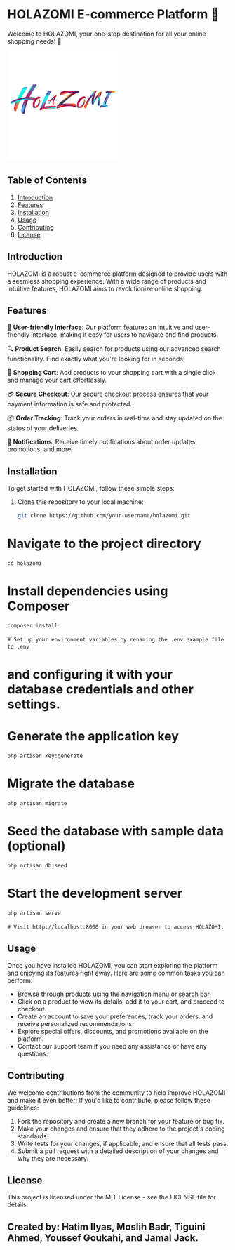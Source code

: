 
# HOLAZOMI E-commerce Platform 🛒

Welcome to HOLAZOMI, your one-stop destination for all your online shopping needs! 🎉

![Alt text](public/assets/images/logoH.png)

## Table of Contents
1. [Introduction](#introduction)
2. [Features](#features)
3. [Installation](#installation)
4. [Usage](#usage)
5. [Contributing](#contributing)
6. [License](#license)

## Introduction

HOLAZOMI is a robust e-commerce platform designed to provide users with a seamless shopping experience. With a wide range of products and intuitive features, HOLAZOMI aims to revolutionize online shopping.

## Features

🌟 **User-friendly Interface**: Our platform features an intuitive and user-friendly interface, making it easy for users to navigate and find products.

🔍 **Product Search**: Easily search for products using our advanced search functionality. Find exactly what you're looking for in seconds!

🛒 **Shopping Cart**: Add products to your shopping cart with a single click and manage your cart effortlessly.

💳 **Secure Checkout**: Our secure checkout process ensures that your payment information is safe and protected.

📦 **Order Tracking**: Track your orders in real-time and stay updated on the status of your deliveries.

🔔 **Notifications**: Receive timely notifications about order updates, promotions, and more.

## Installation

To get started with HOLAZOMI, follow these simple steps:

1. Clone this repository to your local machine:
   ```bash
   git clone https://github.com/your-username/holazomi.git
# Navigate to the project directory
    cd holazomi

# Install dependencies using Composer
    composer install

    # Set up your environment variables by renaming the .env.example file to .env 
# and configuring it with your database credentials and other settings.

# Generate the application key
    php artisan key:generate

# Migrate the database
    php artisan migrate

# Seed the database with sample data (optional)
    php artisan db:seed

# Start the development server
    php artisan serve

    # Visit http://localhost:8000 in your web browser to access HOLAZOMI.
## Usage
Once you have installed HOLAZOMI, you can start exploring the platform and enjoying its features right away. Here are some common tasks you can perform:

- Browse through products using the navigation menu or search bar.
- Click on a product to view its details, add it to your cart, and proceed to checkout.
- Create an account to save your preferences, track your orders, and receive personalized recommendations.
- Explore special offers, discounts, and promotions available on the platform.
- Contact our support team if you need any assistance or have any questions.

## Contributing
We welcome contributions from the community to help improve HOLAZOMI and make it even better! If you'd like to contribute, please follow these guidelines:

1. Fork the repository and create a new branch for your feature or bug fix.
2. Make your changes and ensure that they adhere to the project's coding standards.
3. Write tests for your changes, if applicable, and ensure that all tests pass.
4. Submit a pull request with a detailed description of your changes and why they are necessary.

## License
This project is licensed under the MIT License - see the LICENSE file for details.

## Created by: Hatim Ilyas, Moslih Badr, Tiguini Ahmed, Youssef Goukahi, and Jamal Jack.

